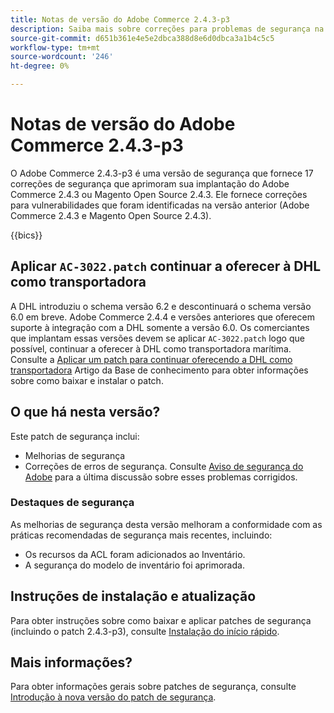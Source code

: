 ```yaml
---
title: Notas de versão do Adobe Commerce 2.4.3-p3
description: Saiba mais sobre correções para problemas de segurança na versão 2.4.3-p3 do Adobe Commerce.
source-git-commit: d651b361e4e5e2dbca388d8e6d0dbca3a1b4c5c5
workflow-type: tm+mt
source-wordcount: '246'
ht-degree: 0%

---
```



# Notas de versão do Adobe Commerce 2.4.3-p3

O Adobe Commerce 2.4.3-p3 é uma versão de segurança que fornece 17 correções de segurança que aprimoram sua implantação do Adobe Commerce 2.4.3 ou Magento Open Source 2.4.3. Ele fornece correções para vulnerabilidades que foram identificadas na versão anterior (Adobe Commerce 2.4.3 e Magento Open Source 2.4.3).

{{bics}}

## Aplicar `AC-3022.patch` continuar a oferecer à DHL como transportadora

A DHL introduziu o schema versão 6.2 e descontinuará o schema versão 6.0 em breve. Adobe Commerce 2.4.4 e versões anteriores que oferecem suporte à integração com a DHL somente a versão 6.0. Os comerciantes que implantam essas versões devem se aplicar `AC-3022.patch` logo que possível, continuar a oferecer à DHL como transportadora marítima. Consulte a [Aplicar um patch para continuar oferecendo a DHL como transportadora](https://support.magento.com/hc/en-us/articles/7707818131597-Apply-a-patch-to-continue-offering-DHL-as-shipping-carrier) Artigo da Base de conhecimento para obter informações sobre como baixar e instalar o patch.

## O que há nesta versão?

Este patch de segurança inclui:

* Melhorias de segurança
* Correções de erros de segurança. Consulte [Aviso de segurança do Adobe](https://helpx.adobe.com/security/products/magento/apsb22-38.html) para a última discussão sobre esses problemas corrigidos.

### Destaques de segurança

As melhorias de segurança desta versão melhoram a conformidade com as práticas recomendadas de segurança mais recentes, incluindo:

* Os recursos da ACL foram adicionados ao Inventário.
* A segurança do modelo de inventário foi aprimorada.

## Instruções de instalação e atualização

Para obter instruções sobre como baixar e aplicar patches de segurança (incluindo o patch 2.4.3-p3), consulte [Instalação do início rápido](../../../installation/composer.md).

## Mais informações?

Para obter informações gerais sobre patches de segurança, consulte [Introdução à nova versão do patch de segurança](https://community.magento.com/t5/Magento-DevBlog/Introducing-the-New-Security-Patch-Release/ba-p/141287).
